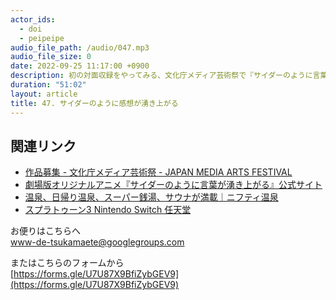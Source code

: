 ```yaml
---
actor_ids:
  - doi
  - peipeipe
audio_file_path: /audio/047.mp3
audio_file_size: 0
date: 2022-09-25 11:17:00 +0900
description: 初の対面収録をやってみる、文化庁メディア芸術祭で『サイダーのように言葉が湧き上がる』を見た感想、スプラ3、サウナ理解るについて話しました。
duration: "51:02"
layout: article
title: 47. サイダーのように感想が湧き上がる
---
```


## 関連リンク
- [作品募集 - 文化庁メディア芸術祭 - JAPAN MEDIA ARTS FESTIVAL](https://j-mediaarts.jp/contest/)
- [劇場版オリジナルアニメ『サイダーのように言葉が湧き上がる』公式サイト](http://cider-kotoba.jp/)
- [温泉、日帰り温泉、スーパー銭湯、サウナが満載｜ニフティ温泉](https://onsen.nifty.com/)
- [スプラトゥーン3  Nintendo Switch  任天堂](https://www.nintendo.co.jp/switch/av5ja/index.html)


お便りはこちらへ<br/>
www-de-tsukamaete@googlegroups.com


またはこちらのフォームから<br/>
[https://forms.gle/U7U87X9BfiZybGEV9](https://forms.gle/U7U87X9BfiZybGEV9)